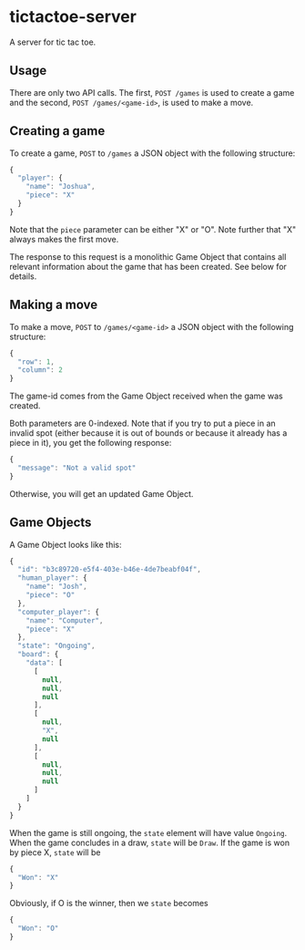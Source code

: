 # tictactoe-server
A server for tic tac toe.

## Usage

There are only two API calls.  The first, `POST /games` is used to create a game and the second, `POST /games/<game-id>`, is used 
to make a move.  

## Creating a game

To create a game, `POST` to `/games` a JSON object with the following structure:

```javascript
{
  "player": {
    "name": "Joshua",
    "piece": "X"
  }
}
```

Note that the `piece` parameter can be either "X" or "O".  Note further that "X" always makes the first move.

The response to this request is a monolithic Game Object that contains all relevant information about the game that has been created.  See below for details.


## Making a move

To make a move, `POST` to `/games/<game-id>` a JSON object with the following structure:

```javascript
{
  "row": 1,
  "column": 2
}
```

The game-id comes from the Game Object received when the game was created.

Both parameters are 0-indexed.  Note that if you try to put a piece in an invalid spot (either because it is out of bounds 
or because it already has a piece in it), you get the following response:

```javascript
{
  "message": "Not a valid spot"
}
```

Otherwise, you will get an updated Game Object.


## Game Objects

A Game Object looks like this:

```javascript
{
  "id": "b3c89720-e5f4-403e-b46e-4de7beabf04f",
  "human_player": {
    "name": "Josh",
    "piece": "O"
  },
  "computer_player": {
    "name": "Computer",
    "piece": "X"
  },
  "state": "Ongoing",
  "board": {
    "data": [
      [
        null,
        null,
        null
      ],
      [
        null,
        "X",
        null
      ],
      [
        null,
        null,
        null
      ]
    ]
  }
}
```

When the game is still ongoing, the `state` element will have value `Ongoing`.  When the game concludes in a draw, `state` 
will be `Draw`.  If the game is won by piece X, `state` will be

```javascript
{
  "Won": "X"
}
```

Obviously, if O is the winner, then we `state` becomes

```javascript
{
  "Won": "O"
}
```
